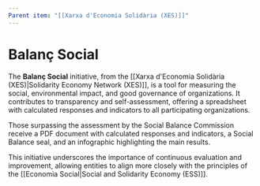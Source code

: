 ```yaml
---
Parent item: "[[Xarxa d'Economia Solidària (XES)]]"
---
```

# Balanç Social

The **Balanç Social** initiative, from the [[Xarxa d'Economia Solidària (XES)|Solidarity Economy Network (XES)]], is a tool for measuring the social, environmental impact, and good governance of organizations. It contributes to transparency and self-assessment, offering a spreadsheet with calculated responses and indicators to all participating organizations. 

Those surpassing the assessment by the Social Balance Commission receive a PDF document with calculated responses and indicators, a Social Balance seal, and an infographic highlighting the main results. 

This initiative underscores the importance of continuous evaluation and improvement, allowing entities to align more closely with the principles of the [[Economia Social|Social and Solidarity Economy (ESS)]].